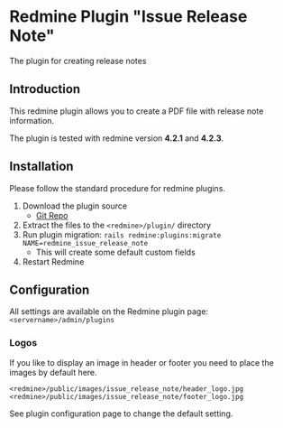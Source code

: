 <div>
  <h1>Redmine Plugin "Issue Release Note"</h1>
  <p>The plugin for creating release notes</p>
</div>

## Introduction
This redmine plugin allows you to create a PDF file with release note information.

The plugin is tested with redmine version **4.2.1** and **4.2.3**.

## Installation
Please follow the standard procedure for redmine plugins.
1. Download the plugin source
   * [Git Repo](https://github.com/transwaggon/redmine_issue_release_note)
2. Extract the files to the ``<redmine>/plugin/`` directory
3. Run plugin migration: ``rails redmine:plugins:migrate NAME=redmine_issue_release_note``
   * This will create some default custom fields
5. Restart Redmine

## Configuration
All settings are available on the Redmine plugin page: \
``<servername>/admin/plugins``

### Logos
If you like to display an image in header or footer
you need to place the images by default here.

``<redmine>/public/images/issue_release_note/header_logo.jpg``
``<redmine>/public/images/issue_release_note/footer_logo.jpg``

See plugin configuration page to change the default setting.
